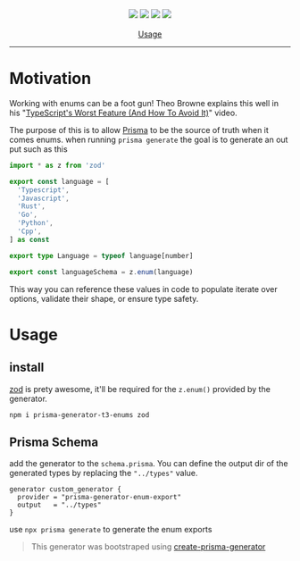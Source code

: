 <div align="center">
  <a href="https://www.npmjs.com/package/prisma-generator-t3-enums"><img src="https://img.shields.io/npm/v/prisma-generator-t3-enums.svg?style=flat" /></a>
  <a href="https://npmcharts.com/compare/prisma-generator-t3-enums?minimal=true"><img src="https://img.shields.io/npm/dm/prisma-generator-t3-enums.svg?style=flat"/></a>
  <a href="https://github.com/YassinEldeeb/prisma-generator-t3-enums/blob/main/CONTRIBUTING.md"><img src="https://img.shields.io/badge/PRs-welcome-brightgreen.svg" /></a>
  <a href="https://github.com/YassinEldeeb/prisma-generator-t3-enums/blob/main/LICENSE"><img src="https://img.shields.io/badge/license-MIT-blue" /></a>
  <br />
  <br />
  <a href="https://github.com/YassinEldeeb/prisma-generator-t3-enums#Usage">Usage</a>
  <br />
  <hr />
</div>

# Motivation

Working with enums can be a foot gun! Theo Browne explains this well in his "[TypeScript's Worst Feature (And How To Avoid It)](youtube.com/watch?v=Anu8vHXsavo)" video.

The purpose of this is to allow [Prisma](https://www.prisma.io/) to be the source of truth when it comes enums. when running `prisma generate` the goal is to generate an out put such as this

```ts
import * as z from 'zod'

export const language = [
  'Typescript',
  'Javascript',
  'Rust',
  'Go',
  'Python',
  'Cpp',
] as const

export type Language = typeof language[number]

export const languageSchema = z.enum(language)
```

This way you can reference these values in code to populate iterate over options, validate their shape, or ensure type safety.

# Usage

## install

[zod](https://github.com/colinhacks/zod) is prety awesome, it'll be required for the `z.enum()` provided by the generator.

`npm i prisma-generator-t3-enums zod`

## Prisma Schema

add the generator to the `schema.prisma`. You can define the output dir of the generated types by replacing the `"../types"` value.

```prisma
generator custom_generator {
  provider = "prisma-generator-enum-export"
  output   = "../types"
}
```

use `npx prisma generate` to generate the enum exports

> This generator was bootstraped using [create-prisma-generator](https://github.com/YassinEldeeb/create-prisma-generator)
